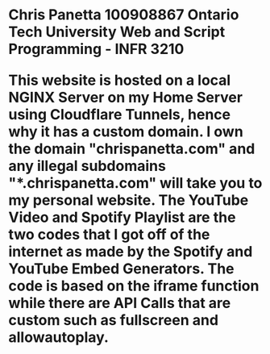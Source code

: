 <h1>Chris Panetta
100908867
Ontario Tech University
Web and Script Programming - INFR 3210
<Ahmed Sheikh</h1>



<p>This website is hosted on a local NGINX Server on my Home Server using Cloudflare Tunnels, hence why it has a custom domain. I own the domain "chrispanetta.com" and any illegal subdomains "*.chrispanetta.com" will take you to my personal website. The YouTube Video and Spotify Playlist are the two codes that I got off of the internet as made by the Spotify and YouTube Embed Generators. The code is based on the iframe function while there are API Calls that are custom such as fullscreen and allowautoplay.</p>
